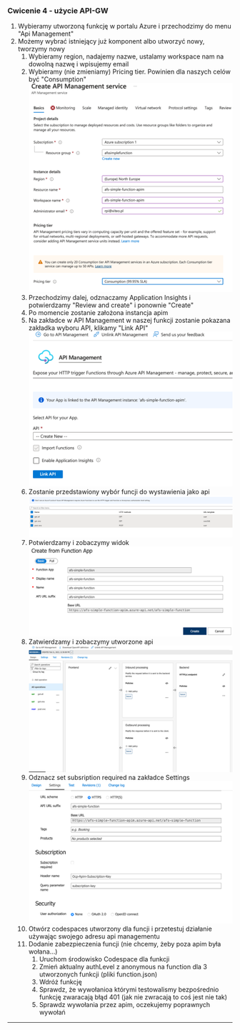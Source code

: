 ### Cwicenie 4 - użycie API-GW

1. Wybieramy utworzoną funkcję w portalu Azure i przechodzimy do menu "Api Management"
2. Możemy wybrać istniejący już komponent albo utworzyć nowy, tworzymy nowy
   1. Wybieramy region, nadajemy nazwe, ustalamy workspace nam na dowolną nazwę i wpisujemy email
   2. Wybieramy (nie zmieniamy) Pricing tier. Powinien dla naszych celów być "Consumption" ![Create APIM](images/functions/ex4/create-apim.png)
   3. Przechodzimy dalej, odznaczamy Application Insights i potwierdzamy "Review and create" i ponownie "Create"
   4. Po momencie zostanie założona instancja apim
   5. Na zakładce w API Management w naszej funkcji zostanie pokazana zakładka wyboru API, klikamy "Link API" ![Create API](images/functions/ex4/create-api.png)
   6. Zostanie przedstawiony wybór funcji do wystawienia jako api ![Func list](images/functions/ex4/choose-functions.png)
   7. Potwierdzamy i zobaczymy widok ![Create from function APP](images/functions/ex4/create-from-function-app.png)
   8. Zatwierdzamy i zobaczymy utworzone api ![Created API](images/functions/ex4/created-api.png)
   9. Odznacz set subsription required na zakładce Settings  ![Setup](images/functions/ex4/set-subsription-required-false.png)
   10. Otwórz codespaces utworzony dla funcji i przetestuj działanie używając swojego adresu api managementu
   11. Dodanie zabezpieczenia funcji (nie chcemy, żeby poza apim była wołana...)
       1.  Uruchom środowisko Codespace dla funkcji
       2.  Zmień aktualny authLevel z anonymous na function dla 3 utworzonych funkcji (pliki function.json)
       3.  Wdróż funkcję
       4.  Sprawdz, że wywołanioa którymi testowalismy bezpośrednio funkcję zwaracają błąd 401 (jak nie zwracają to coś jest nie tak)
       5.  Sprawdz wywołania przez apim, oczekujemy poprawnych wywołań
   

---


